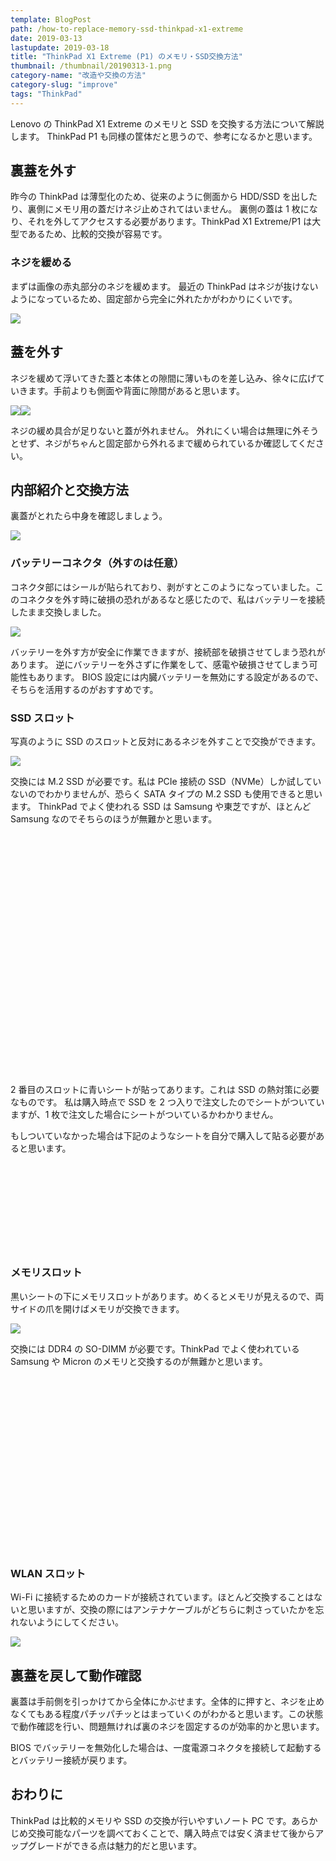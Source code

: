 ```yaml
---
template: BlogPost
path: /how-to-replace-memory-ssd-thinkpad-x1-extreme
date: 2019-03-13
lastupdate: 2019-03-18
title: "ThinkPad X1 Extreme (P1) のメモリ・SSD交換方法"
thumbnail: /thumbnail/20190313-1.png
category-name: "改造や交換の方法"
category-slug: "improve"
tags: "ThinkPad"
---
```


Lenovo の ThinkPad X1 Extreme のメモリと SSD を交換する方法について解説します。
ThinkPad P1 も同様の筐体だと思うので、参考になるかと思います。

## 裏蓋を外す

昨今の ThinkPad は薄型化のため、従来のように側面から HDD/SSD を出したり、裏側にメモリ用の蓋だけネジ止めされてはいません。
裏側の蓋は 1 枚になり、それを外してアクセスする必要があります。ThinkPad X1 Extreme/P1 は大型であるため、比較的交換が容易です。

### ネジを緩める

まずは画像の赤丸部分のネジを緩めます。
最近の ThinkPad はネジが抜けないようになっているため、固定部から完全に外れたかがわかりにくいです。

![](01.jpg)

## 蓋を外す

ネジを緩めて浮いてきた蓋と本体との隙間に薄いものを差し込み、徐々に広げていきます。手前よりも側面や背面に隙間があると思います。

![](02.jpg)![](03.jpg)

ネジの緩め具合が足りないと蓋が外れません。
外れにくい場合は無理に外そうとせず、ネジがちゃんと固定部から外れるまで緩められているか確認してください。

## 内部紹介と交換方法

裏蓋がとれたら中身を確認しましょう。

![](04.png)

### バッテリーコネクタ（外すのは任意）

コネクタ部にはシールが貼られており、剥がすとこのようになっていました。このコネクタを外す時に破損の恐れがあるなと感じたので、私はバッテリーを接続したまま交換しました。

![](05.jpg)

バッテリーを外す方が安全に作業できますが、接続部を破損させてしまう恐れがあります。
逆にバッテリーを外さずに作業をして、感電や破損させてしまう可能性もあります。
BIOS 設定には内臓バッテリーを無効にする設定があるので、そちらを活用するのがおすすめです。

### SSD スロット

写真のように SSD のスロットと反対にあるネジを外すことで交換ができます。

![](06.jpg)

交換には M.2 SSD が必要です。私は PCIe 接続の SSD（NVMe）しか試していないのでわかりませんが、恐らく SATA タイプの M.2 SSD も使用できると思います。 ThinkPad でよく使われる SSD は Samsung や東芝ですが、ほとんど Samsung なのでそちらのほうが無難かと思います。

<div class="iframely-embed"><div class="iframely-responsive" style="padding-bottom: 52.5%; padding-top: 120px;"><a href="https://www.amazon.co.jp/Samsung-Type2280-PCIe3-0%25C3%25974-%25E6%25AD%25A3%25E8%25A6%258F%25E4%25BB%25A3%25E7%2590%2586%25E5%25BA%2597%25E4%25BF%259D%25E8%25A8%25BC%25E5%2593%2581-MZ-V6P1T0B/dp/B01MSWEGC7" data-iframely-url="//cdn.iframe.ly/yEIYmf9?iframe=card-small&omit_script=1"></a></div></div>

2 番目のスロットに青いシートが貼ってあります。これは SSD の熱対策に必要なものです。
私は購入時点で SSD を 2 つ入りで注文したのでシートがついていますが、1 枚で注文した場合にシートがついているかわかりません。

もしついていなかった場合は下記のようなシートを自分で購入して貼る必要があると思います。

<div class="iframely-embed"><div class="iframely-responsive" style="height: 140px; padding-bottom: 0;"><a href="https://www.amazon.co.jp/%25E3%2583%25AF%25E3%2582%25A4%25E3%2583%2589%25E3%2583%25AF%25E3%2583%25BC%25E3%2582%25AF-SSD%25E5%2590%2591%25E3%2581%2591%25E9%25AB%2598%25E7%2586%25B1%25E4%25BC%259D%25E5%25B0%258E%25E3%2582%25B7%25E3%2583%25BC%25E3%2583%2588-%25E7%2586%25B1%25E4%25BC%259D%25E5%25B0%258E%25E7%258E%258712W-70mm%25C3%259720mm%25C3%2597%25E5%258E%259A%25E3%2581%25950-5mm-WW-TP7020/dp/B0739H3L5Z" data-iframely-url="//cdn.iframe.ly/nslFhTV?iframe=card-small&omit_script=1"></a></div></div>

### メモリスロット

黒いシートの下にメモリスロットがあります。めくるとメモリが見えるので、両サイドの爪を開けばメモリが交換できます。

![](07.png)

交換には DDR4 の SO-DIMM が必要です。ThinkPad でよく使われている Samsung や Micron のメモリと交換するのが無難かと思います。

<div class="iframely-embed"><div class="iframely-responsive" style="height: 140px; padding-bottom: 0;"><a href="https://www.amazon.co.jp/SAMSUNG-ORIGINAL-PC4-19200-DDR4-2400-1024Mx8/dp/B073VBN6VC" data-iframely-url="//cdn.iframe.ly/7RdG3nb?iframe=card-small&omit_script=1"></a></div></div>

<div class="iframely-embed"><div class="iframely-responsive" style="height: 140px; padding-bottom: 0;"><a href="https://www.amazon.co.jp/SAMSUNG-ORIGINAL-PC4-19200-DDR4-2400-1024Mx8/dp/B074M9VSCX" data-iframely-url="//cdn.iframe.ly/3d4zEBy?iframe=card-small&omit_script=1"></a></div></div>

### WLAN スロット

Wi-Fi に接続するためのカードが接続されています。ほとんど交換することはないと思いますが、交換の際にはアンテナケーブルがどちらに刺さっていたかを忘れないようにしてください。

![](08.jpg)

## 裏蓋を戻して動作確認

裏蓋は手前側を引っかけてから全体にかぶせます。全体的に押すと、ネジを止めなくてもある程度パチッパチッとはまっていくのがわかると思います。この状態で動作確認を行い、問題無ければ裏のネジを固定するのが効率的かと思います。

BIOS でバッテリーを無効化した場合は、一度電源コネクタを接続して起動するとバッテリー接続が戻ります。

## おわりに

ThinkPad は比較的メモリや SSD の交換が行いやすいノート PC です。あらかじめ交換可能なパーツを調べておくことで、購入時点では安く済ませて後からアップグレードができる点は魅力的だと思います。
